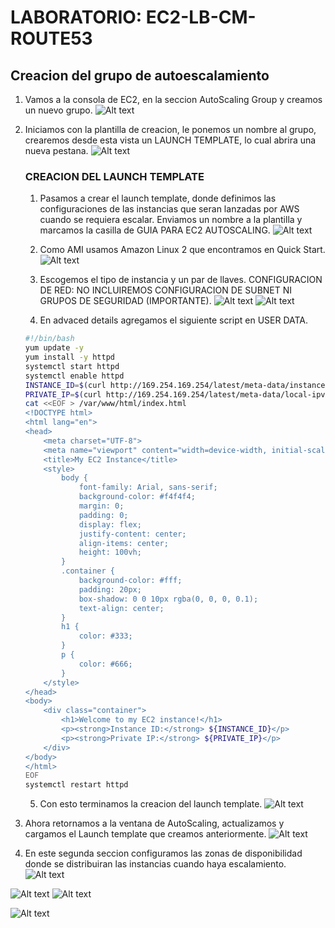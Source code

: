 # LABORATORIO: EC2-LB-CM-ROUTE53
## Creacion del grupo de autoescalamiento
1. Vamos a la consola de EC2, en la seccion AutoScaling Group y creamos un nuevo grupo.
![Alt text](image.png)

2. Iniciamos con la plantilla de creacion, le ponemos un nombre al grupo, crearemos desde esta vista un LAUNCH TEMPLATE, lo cual abrira una nueva pestana.
![Alt text](image-1.png)

    ### CREACION DEL LAUNCH TEMPLATE  
    1. Pasamos a crear el launch template, donde definimos las configuraciones de las instancias que seran lanzadas por AWS cuando se requiera escalar.
    Enviamos un nombre a la plantilla y marcamos la casilla de GUIA PARA EC2 AUTOSCALING.
    ![Alt text](image-2.png)

    2. Como AMI usamos Amazon Linux 2 que encontramos en Quick Start.
    ![Alt text](image-3.png)

    3. Escogemos el tipo de instancia y un par de llaves. 
    CONFIGURACION DE RED: NO INCLUIREMOS CONFIGURACION DE SUBNET NI GRUPOS DE SEGURIDAD (IMPORTANTE).
    ![Alt text](<Screenshot 2024-07-25 232856.png>)
    ![Alt text](image-8.png)

    4. En advaced details agregamos el siguiente script en USER DATA.

    ```bash
    #!/bin/bash
    yum update -y
    yum install -y httpd
    systemctl start httpd
    systemctl enable httpd
    INSTANCE_ID=$(curl http://169.254.169.254/latest/meta-data/instance-id)
    PRIVATE_IP=$(curl http://169.254.169.254/latest/meta-data/local-ipv4)
    cat <<EOF > /var/www/html/index.html
    <!DOCTYPE html>
    <html lang="en">
    <head>
        <meta charset="UTF-8">
        <meta name="viewport" content="width=device-width, initial-scale=1.0">
        <title>My EC2 Instance</title>
        <style>
            body {
                font-family: Arial, sans-serif;
                background-color: #f4f4f4;
                margin: 0;
                padding: 0;
                display: flex;
                justify-content: center;
                align-items: center;
                height: 100vh;
            }
            .container {
                background-color: #fff;
                padding: 20px;
                box-shadow: 0 0 10px rgba(0, 0, 0, 0.1);
                text-align: center;
            }
            h1 {
                color: #333;
            }
            p {
                color: #666;
            }
        </style>
    </head>
    <body>
        <div class="container">
            <h1>Welcome to my EC2 instance!</h1>
            <p><strong>Instance ID:</strong> ${INSTANCE_ID}</p>
            <p><strong>Private IP:</strong> ${PRIVATE_IP}</p>
        </div>
    </body>
    </html>
    EOF
    systemctl restart httpd
    ```

    5. Con esto terminamos la creacion del launch template.
    ![Alt text](image-5.png)

3. Ahora retornamos a la ventana de AutoScaling, actualizamos y cargamos el Launch template que creamos anteriormente.
![Alt text](image-6.png)

4. En este segunda seccion configuramos las zonas de disponibilidad donde se distribuiran las instancias cuando haya escalamiento.
![Alt text](image-7.png)





![Alt text](image-9.png)
![Alt text](image-10.png)

![Alt text](image-11.png)